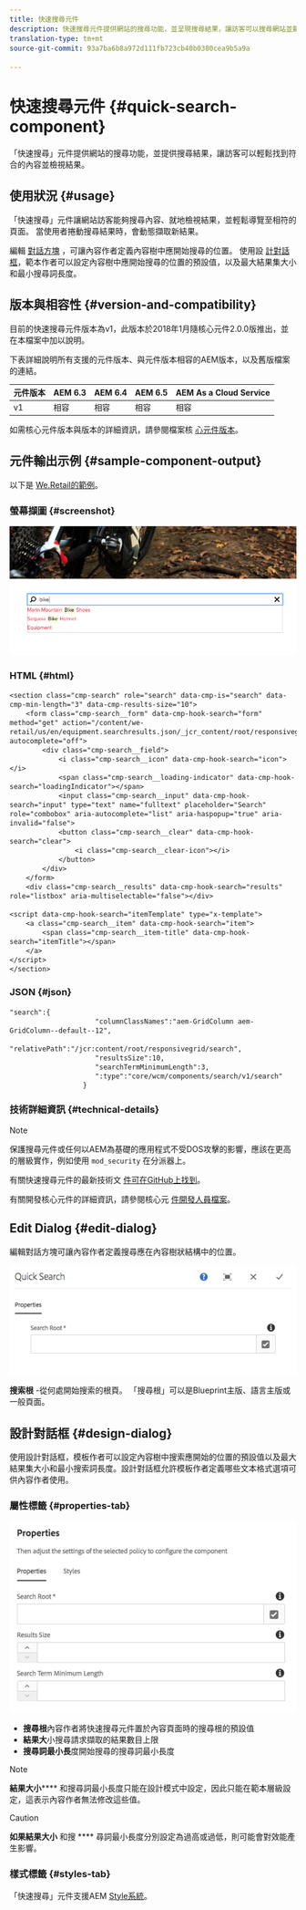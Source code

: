 ```yaml
---
title: 快速搜尋元件
description: 快速搜尋元件提供網站的搜尋功能，並呈現搜尋結果，讓訪客可以搜尋網站並篩選結果。
translation-type: tm+mt
source-git-commit: 93a7ba6b8a972d111fb723cb40b0380cea9b5a9a

---
```



# 快速搜尋元件 {#quick-search-component}

「快速搜尋」元件提供網站的搜尋功能，並提供搜尋結果，讓訪客可以輕鬆找到符合的內容並檢視結果。

## 使用狀況 {#usage}

「快速搜尋」元件讓網站訪客能夠搜尋內容、就地檢視結果，並輕鬆導覽至相符的頁面。 當使用者捲動搜尋結果時，會動態擷取新結果。

編輯 [對話方塊](#edit-dialog) ，可讓內容作者定義內容樹中應開始搜尋的位置。 使用設 [計對話框](#design-dialog)，範本作者可以設定內容樹中應開始搜尋的位置的預設值，以及最大結果集大小和最小搜尋詞長度。

## 版本與相容性 {#version-and-compatibility}

目前的快速搜尋元件版本為v1，此版本於2018年1月隨核心元件2.0.0版推出，並在本檔案中加以說明。

下表詳細說明所有支援的元件版本、與元件版本相容的AEM版本，以及舊版檔案的連結。

| 元件版本 | AEM 6.3 | AEM 6.4 | AEM 6.5 | AEM As a Cloud Service |
|--- |--- |--- |--- |---|
| v1 | 相容 | 相容 | 相容 | 相容 |

如需核心元件版本與版本的詳細資訊，請參閱檔案核 [心元件版本](/help/versions.md)。

## 元件輸出示例 {#sample-component-output}

以下是 [We.Retail的範例](https://docs.adobe.com/content/help/en/experience-manager-65/developing/bestpractices/we-retail/we-retail.html)。

### 螢幕擷圖 {#screenshot}

![](/help/assets/screen_shot_2018-01-19at094248.png)

### HTML {#html}

```
<section class="cmp-search" role="search" data-cmp-is="search" data-cmp-min-length="3" data-cmp-results-size="10">
    <form class="cmp-search__form" data-cmp-hook-search="form" method="get" action="/content/we-retail/us/en/equipment.searchresults.json/_jcr_content/root/responsivegrid/search" autocomplete="off">
        <div class="cmp-search__field">
            <i class="cmp-search__icon" data-cmp-hook-search="icon"></i>
            <span class="cmp-search__loading-indicator" data-cmp-hook-search="loadingIndicator"></span>
            <input class="cmp-search__input" data-cmp-hook-search="input" type="text" name="fulltext" placeholder="Search" role="combobox" aria-autocomplete="list" aria-haspopup="true" aria-invalid="false">
            <button class="cmp-search__clear" data-cmp-hook-search="clear">
                <i class="cmp-search__clear-icon"></i>
            </button>
        </div>
    </form>
    <div class="cmp-search__results" data-cmp-hook-search="results" role="listbox" aria-multiselectable="false"></div>
    
<script data-cmp-hook-search="itemTemplate" type="x-template">
    <a class="cmp-search__item" data-cmp-hook-search="item">
        <span class="cmp-search__item-title" data-cmp-hook-search="itemTitle"></span>
    </a>
</script>
</section>
```

### JSON {#json}

```
"search":{  
                     "columnClassNames":"aem-GridColumn aem-GridColumn--default--12",
                     "relativePath":"/jcr:content/root/responsivegrid/search",
                     "resultsSize":10,
                     "searchTermMinimumLength":3,
                     ":type":"core/wcm/components/search/v1/search"
                  }
```

### 技術詳細資訊 {#technical-details}

>[!NOTE]
>
>保護搜尋元件或任何以AEM為基礎的應用程式不受DOS攻擊的影響，應該在更高的層級實作，例如使用 `mod_security` 在分派器上。

有關快速搜尋元件的最新技術文 [件可在GitHub上找到](https://adobe.com/go/aem_cmp_tech_search_v1)。

有關開發核心元件的詳細資訊，請參閱核心元 [件開發人員檔案](/help/developing/overview.md)。

## Edit Dialog {#edit-dialog}

編輯對話方塊可讓內容作者定義搜尋應在內容樹狀結構中的位置。

![](/help/assets/screen_shot_2018-04-03at120132.png)

**搜索根** -從何處開始搜索的根頁。 「搜尋根」可以是Blueprint主版、語言主版或一般頁面。

## 設計對話框 {#design-dialog}

使用設計對話框，模板作者可以設定內容樹中搜索應開始的位置的預設值以及最大結果集大小和最小搜索詞長度。設計對話框允許模板作者定義哪些文本格式選項可供內容作者使用。

### 屬性標籤 {#properties-tab}

![](/help/assets/screen_shot_2018-04-03at120028.png)

* **搜尋根**&#x200B;內容作者將快速搜尋元件置於內容頁面時的搜尋根的預設值
* **結果大**&#x200B;小搜尋請求擷取的結果數目上限
* **搜尋詞最小長**&#x200B;度開始搜尋的搜尋詞最小長度

>[!NOTE]
>
>**結果大小****** 和搜尋詞最小長度只能在設計模式中設定，因此只能在範本層級設定，這表示內容作者無法修改這些值。

>[!CAUTION]
>
>**如果結果大小** 和搜 **** 尋詞最小長度分別設定為過高或過低，則可能會對效能產生影響。

### 樣式標籤 {#styles-tab}

「快速搜尋」元件支援AEM [Style系統](/help/get-started/authoring.md#component-styling)。
